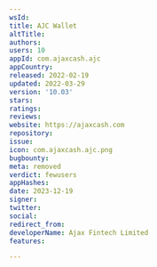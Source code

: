 ```yaml
---
wsId: 
title: AJC Wallet
altTitle: 
authors: 
users: 10
appId: com.ajaxcash.ajc
appCountry: 
released: 2022-02-19
updated: 2022-03-29
version: '10.03'
stars: 
ratings: 
reviews: 
website: https://ajaxcash.com
repository: 
issue: 
icon: com.ajaxcash.ajc.png
bugbounty: 
meta: removed
verdict: fewusers
appHashes: 
date: 2023-12-19
signer: 
twitter: 
social: 
redirect_from: 
developerName: Ajax Fintech Limited
features: 

---
```


